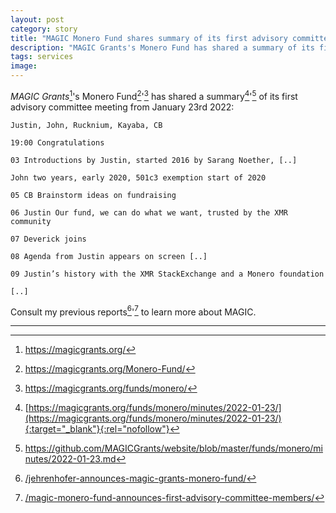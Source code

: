 ```yaml
---
layout: post
category: story
title: "MAGIC Monero Fund shares summary of its first advisory committee meeting"
description: "MAGIC Grants's Monero Fund has shared a summary of its first advisory committee meeting from January 23rd 2022."
tags: services
image: 
---
```


*MAGIC Grants*[^1]'s Monero Fund[^2]'[^3] has shared a summary[^4]'[^5] of its first advisory committee meeting from January 23rd 2022:

```
Justin, John, Rucknium, Kayaba, CB

19:00 Congratulations

03 Introductions by Justin, started 2016 by Sarang Noether, [..]

John two years, early 2020, 501c3 exemption start of 2020

05 CB Brainstorm ideas on fundraising

06 Justin Our fund, we can do what we want, trusted by the XMR community

07 Deverick joins

08 Agenda from Justin appears on screen [..]

09 Justin’s history with the XMR StackExchange and a Monero foundation

[..]
```

Consult my previous reports[^6]'[^7] to learn more about MAGIC.

---

[^1]: https://magicgrants.org/
[^2]: https://magicgrants.org/Monero-Fund/
[^3]: https://magicgrants.org/funds/monero/
[^4]: [https://magicgrants.org/funds/monero/minutes/2022-01-23/](https://magicgrants.org/funds/monero/minutes/2022-01-23/){:target="_blank"}{:rel="nofollow"}
[^5]: https://github.com/MAGICGrants/website/blob/master/funds/monero/minutes/2022-01-23.md
[^6]: [/jehrenhofer-announces-magic-grants-monero-fund/](/jehrenhofer-announces-magic-grants-monero-fund/)
[^7]: [/magic-monero-fund-announces-first-advisory-committee-members/](/magic-monero-fund-announces-first-advisory-committee-members/)
